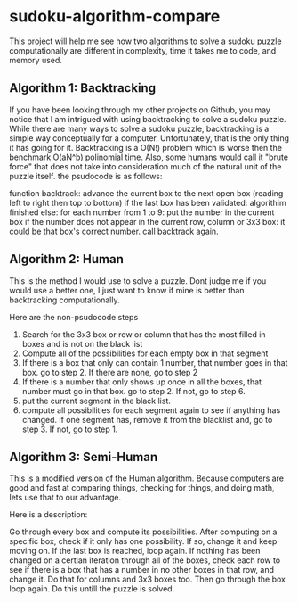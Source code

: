 # sudoku-algorithm-compare

This project will help me see how two algorithms to solve a sudoku puzzle
computationally are different in complexity, time it takes me to code, 
and memory used.

## Algorithm 1: Backtracking

If you have been looking through my other projects on Github, you may notice
that I am intrigued with using backtracking to solve a sudoku puzzle. While
there are many ways to solve a sudoku puzzle, backtracking is a simple way
conceptually for a computer. Unfortunately, that is the only thing it has going
for it. Backtracking is a O(N!) problem which is worse then the benchmark
O(aN^b) polinomial time. Also, some humans would call it "brute force" that
does not take into consideration much of the natural unit of the puzzle itself.
the psudocode is as follows:


function backtrack:
    advance the current box to the next open box (reading left to right then top
                                                                      to bottom)
    if the last box has been validated:
        algorithim finished
    else:
        for each number from 1 to 9:
            put the number in the current box
            if the number does not appear in the current row, column or 3x3 box:
                it could be that box's correct number. call backtrack again.


## Algorithm 2: Human

This is the method I would use to solve a puzzle. Dont judge me if you would
use a better one, I just want to know if mine is better than backtracking
computationally.

Here are the non-psudocode steps

1. Search for the 3x3 box or row or column that has the most filled in boxes and is
                                                           not on the black list
2. Compute all of the possibilities for each empty box in that segment
3. If there is a box that only can contain 1 number, that number goes in that
                         box. go to step 2. If there are none, go to step 2
4. If there is a number that only shows up once in all the boxes, that number
                    must go in that box. go to step 2. If not, go to step 6.
6. put the current segment in the black list.
7. compute all possibilities for each segment again to see if anything has
        changed. if one segment has, remove it from the blacklist and, go to 
        step 3. If not, go to step 1.


## Algorithm 3: Semi-Human

This is a modified version of the Human algorithm. Because computers are good
and fast at comparing things, checking for things, and doing math, lets use that
to our advantage.

Here is a description:

Go through every box and compute its possibilities. After computing on a
specific box, check if it only has one possibility. If so, change it and keep
moving on. If the last box is reached, loop again. If nothing has been changed
on a certian iteration through all of the boxes, check each row to see if there
is a box that has a number in no other boxes in that row, and change it. Do that
for columns and 3x3 boxes too. Then go through the box loop again. Do this
untill the puzzle is solved.
